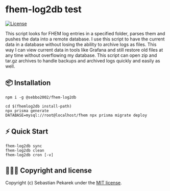 # fhem-log2db test

[![License](https://img.shields.io/badge/license-MIT-blue.svg?style=flat-square)](LICENSE)

This script looks for FHEM log entries in a specified folder, parses them and pushes the data into a remote database. I 
use this script to have the current data in a database without losing the ability to archive logs as files. This way I 
can view current data in tools like Grafana and still restore old files at any time without overflowing my database. 
This script can open zip and tar.gz archives to handle backups and archived logs quickly and easily as well.


## 📦 Installation

	npm i -g @sebbo2002/fhem-log2db

    cd $(fhemlog2db install-path)
    npx prisma generate
    DATABASE=mysql://root@localhost/fhem npx prisma migrate deploy


## ⚡️ Quick Start

    fhem-log2db sync
    fhem-log2db clean
    fhem-log2db cron [-v]


## 🙆🏼‍♂️ Copyright and license

Copyright (c) Sebastian Pekarek under the [MIT license](LICENSE).
